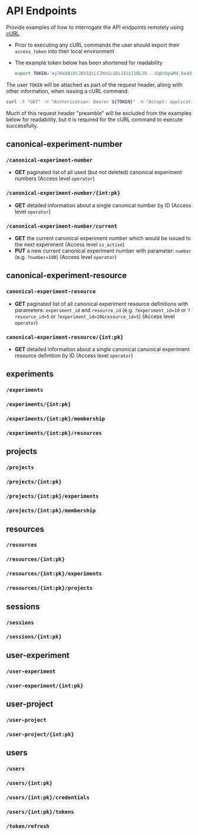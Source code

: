 # API Endpoints

Provide examples of how to interrogate the API endpoints remotely using [cURL](https://developer.ibm.com/articles/what-is-curl-command/).

- Prior to executing any cURL commands the user should export their `access_token` into their local environment
- The example token below has been shortened for readability

    ```bash
    export TOKEN='eyJ0eXAiOiJKV1QiLCJhbGciOiJIUzI1NiJ9...UqbthpwM4_be4d1or2qpdd_w_3TjjDxiT85f3kvwWbI'
    ```

The user `TOKEN` will be attached as part of the request header, along with other information, when issuing a cURL command.

```bash
curl -X "GET" -H "Authorization: Bearer ${TOKEN}" -H "Accept: application/json" "https://aerpaw..."
```

Much of this request header "preamble" will be excluded from the examples below for readability, but it is required for the cURL command to execute successfully.

## canonical-experiment-number

### `/canonical-experiment-number`

- **GET** paginated list of all used (but not deleted) canonical experiment numbers (Access level `operator`)

### `/canonical-experiment-number/{int:pk}`

- **GET** detailed information about a single canonical number by ID (Access level `operator`)

### `/canonical-experiment-number/current`

- **GET** the current canonical experiment number which would be issued to the next experiment (Access level `is_active`)
- **PUT** a new current canonical experiment number with parameter: `number` (e.g. `?number=100`) (Access level `operator`)

## canonical-experiment-resource

### `canonical-experiment-resource`

- **GET** paginated list of all canonical experiment resource definitions with parameters: `experiment_id` and `resource_id` (e.g. `?experiment_id=10` or `?resource_id=5` or `?experiment_id=10&resource_id=5`) (Access level `operator`)

### `canonical-experiment-resource/{int:pk}`

- **GET** detailed information about a single canonical canonical experiment resource definition by ID (Access level `operator`) 

## experiments

### `/experiments`

### `/experiments/{int:pk}`

### `/experiments/{int:pk}/membership`

### `/experiments/{int:pk}/resources`

## projects

### `/projects`

### `/projects/{int:pk}`

### `/projects/{int:pk}/experiments`

### `/projects/{int:pk}/membership`

## resources

### `/resources`

### `/resources/{int:pk}`

### `/resources/{int:pk}/experiments`

### `/resources/{int:pk}/projects`

## sessions

### `/sessions`

### `/sessions/{int:pk}`

## user-experiment

### `/user-experiment`

### `/user-experiment/{int:pk}`

## user-project

### `/user-project`

### `/user-project/{int:pk}`

## users

### `/users`

### `/users/{int:pk}`

### `/users/{int:pk}/credentials`

### `/users/{int:pk}/tokens`

### `/token/refresh`

